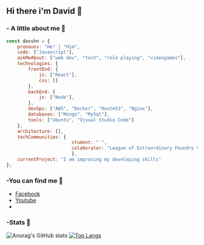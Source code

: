 ## Hi there i'm David 👋


### - A little about me 🤔
```javascript
const davshn = {
    pronouns: "He" | "Him",
    code: ["Javascript"],
    askMeAbout: ["web dev", "tech", "role playing", "videogames"],
    technologies: {
        frontEnd: {
            js: ["React"],
            css: []
        },
        backEnd: {
            js: ["Node"],
        },
        devOps: ["AWS", "Docker", "Route53", "Nginx"],
        databases: ["Mongo", "MySql"],
        tools: ["Ubuntu", "Visual Studio Code"]
    },
    architecture: [],
    techCommunities: {
                        student: " ",
                        colaborator: "League of Extraordinary Foundry Vtt Developers"
                        },
    currentProject: "I am improving my developing skills"
};
```
### -You can find me :satellite:
- [Facebook](https://www.facebook.com/david.figueroa.184)
- [Youtube](https://www.youtube.com/user/davshn/)
- 
### -Stats :battery:

![Anurag's GitHub stats](https://github-readme-stats.vercel.app/api?username=davshn&theme=github_dark&show_icons=true)
[![Top Langs](https://github-readme-stats.vercel.app/api/top-langs/?username=davshn&layout=compact)](https://github.com/davshn/github-readme-stats)


<!--


**davshn/davshn** is a ✨ _special_ ✨ repository because its `README.md` (this file) appears on your GitHub profile.

Here are some ideas to get you started:

- 🔭 I’m currently working on ...
- 🌱 I’m currently learning ...
- 👯 I’m looking to collaborate on ...
- 🤔 I’m looking for help with ...
- 💬 Ask me about ...
- 😄 Pronouns: ...
- ⚡ Fun fact: ...
-->
